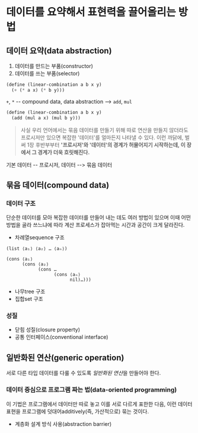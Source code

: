 # 데이터를 요약해서 표현력을 끌어올리는 방법

## 데이터 요약(data abstraction)

1. 데이터를 만드는 부품(constructor)
2. 데이터를 쓰는 부품(selector)

```lisp
(define (linear-combination a b x y)
  (+ (* a x) (* b y)))
```

`+`, `*` -- compound data, data abstraction --> `add`, `mul`

```lisp
(define (linear-combination a b x y)
  (add (mul a x) (mul b y)))
```

> 사실 우리 언어에서는 묶음 데이터를 만들기 위해 따로 연산을 만들지 않더라도 프로시저만 있으면 복잡한 '데이터'를 얼마든지 나타낼 수 있다. 이런 까닭에, 벌써 1장 후반부부터 **'프로시저'와 '데이터'의 경계가 허물어지기 시작하는데, 이 장에서 그 경계가 더욱 흐릿해진다.**

기본 데이터 -- 프로시저, 데이터 --> 묶음 데이터

## 묶음 데이터(compound data)

### 데이터 구조

단순한 데이터를 모아 복잡한 데이터를 만들어 내는 데도 여러 방법이 있으며 이때 어떤 방법을 골라 쓰느냐에 따라 계산 프로세스가 잡아먹는 시간과 공간이 크게 달라진다.

- 차례열sequence 구조

```
(list ⟨a₁⟩ ⟨a₂⟩ … ⟨aₙ⟩)
```

```
(cons ⟨a₁⟩
      (cons ⟨a₂⟩
            (cons …
                  (cons ⟨aₙ⟩
                        nil)…)))
```

- 나무tree 구조
- 집합set 구조

### 성질

- 닫힘 성질(closure property)
- 공통 인터페이스(conventional interface)

## 일반화된 연산(generic operation)

서로 다른 타입 데이터를 다룰 수 있도록 *일반화된 연산*을 만들어야 한다.

### 데이터 중심으로 프로그램 짜는 법(data-oriented programming)

이 기법은 프로그램에서 데이터만 따로 놓고 이를 서로 다르게 표한한 다음, 이런 데이터 표현을 프로그램에 덧대어additively(즉, 가산적으로) 묶는 것이다.

- 계층화 설계 방식 사용(abstraction barrier)
